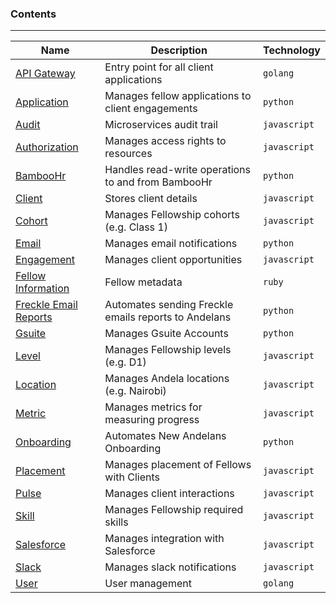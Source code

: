 ### Contents
***

| **Name**        | **Description**                               | **Technology** |                    
|-----------------|--------------------------------------------------|----------------|
| [API Gateway](https://github.com/andela/micro-api-gateway)     | Entry point for all client applications          | `golang`       |
| [Application](https://github.com/andela/micro-applications-service)     | Manages fellow applications to client engagements| `python`        |
| [Audit](https://github.com/andela/micro-audit-service)| Microservices audit trail | `javascript`   |
| [Authorization](https://github.com/andela/micro-authorization-service)   | Manages access rights to resources               | `javascript`   |
| [BambooHr](https://github.com/andela/micro-bamboohr-service) | Handles read-write operations to and from BambooHr | `python` |
| [Client](https://github.com/andela/micro-client-service)          | Stores client details                            | `javascript`   |
| [Cohort](https://github.com/andela/micro-cohort-service)          | Manages Fellowship cohorts (e.g. Class 1)        | `javascript`   |
| [Email](https://github.com/andela/micro-email-notification)           | Manages email notifications                      | `python`       |
| [Engagement](https://github.com/andela/micro-engagement-service)      | Manages client opportunities                     | `javascript`   |
| [Fellow Information](https://github.com/andela/micro-fellow-information-service) | Fellow metadata                         | `ruby`         |
| [Freckle Email Reports](https://github.com/andela/micro-freckle-report-service) | Automates sending Freckle emails reports to Andelans | `python`   |
| [Gsuite](https://github.com/andela/micro-gsuite-service) | Manages Gsuite Accounts| `python` |
| [Level](https://github.com/andela/micro-level-service)           | Manages Fellowship levels (e.g. D1)              | `javascript`   |
| [Location](https://github.com/andela/micro-location-service)        | Manages Andela locations (e.g. Nairobi)          | `javascript`   |
| [Metric](https://github.com/andela/micro-metrics-service)          | Manages metrics for measuring progress           | `javascript`   |
| [Onboarding](https://github.com/andela/micro-onboarding-service) | Automates New Andelans Onboarding | `python` |
| [Placement](https://github.com/andela/micro-placement-service)       | Manages placement of Fellows with Clients        | `javascript`   |
| [Pulse](https://github.com/andela/micro-pulse-service)           | Manages client interactions                      | `javascript`   |
| [Skill](https://github.com/andela/micro-skills-service)           | Manages Fellowship required skills               | `javascript`   |
| [Salesforce](https://github.com/andela/micro-salesforce-service)      | Manages integration with Salesforce              | `javascript`   |
| [Slack](https://github.com/andela/micro-slack-notification-service)           | Manages slack notifications                      | `javascript`   |
| [User](https://github.com/andela/micro-user-management-service)             | User management                                  | `golang`       |
